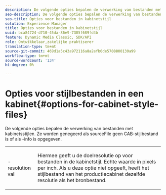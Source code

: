 ```yaml
---
description: De volgende opties bepalen de verwerking van bestanden met kabinetsstijlen. Ze worden genegeerd als sourceFile geen CAB-stijlbestand is of als -info is opgegeven.
seo-description: De volgende opties bepalen de verwerking van bestanden met kabinetsstijlen. Ze worden genegeerd als sourceFile geen CAB-stijlbestand is of als -info is opgegeven.
seo-title: Opties voor bestanden in kabinetstijl
solution: Experience Manager
title: Opties voor bestanden in kabinetstijl
uuid: bca84724-d710-45da-86e9-7385f689fd4b
feature: Dynamic Media Classic, SDK/API
role: Ontwikkelaar,zakelijke praktiserer
translation-type: tm+mt
source-git-commit: 469d1a5c43a972116a8a2efb0de5708800130a99
workflow-type: tm+mt
source-wordcount: '134'
ht-degree: 0%

---
```



# Opties voor stijlbestanden in een kabinet{#options-for-cabinet-style-files}

De volgende opties bepalen de verwerking van bestanden met kabinetsstijlen. Ze worden genegeerd als sourceFile geen CAB-stijlbestand is of als -info is opgegeven.

<table id="simpletable_332B78DDEB6540708844AB54AE321F9B"> 
 <tr class="strow"> 
  <td class="stentry"> <p><span class="codeph">-resolution  <span class="varname"> val</span></span> </p> </td> 
  <td class="stentry"> <p>Hiermee geeft u de doelresolutie op voor bestanden in de kabinetstijl. Echte waarde in pixels per inch. Als u deze optie niet opgeeft, heeft het stijlbestand van het productiecabinet dezelfde resolutie als het bronbestand. </p></td> 
 </tr> 
</table>

